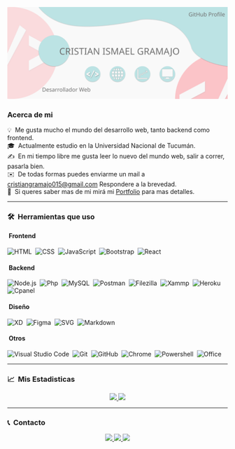![Cristian Gramajo - Portada Github](https://raw.githubusercontent.com/Cristian021195/cristian021195/272af6664579f13ca476109992bcb7dc733a9aab/portada-github.svg)

### Acerca de mi

💡 &nbsp;Me gusta mucho el mundo del desarrollo web, tanto backend como frontend.\
🎓 &nbsp;Actualmente estudio en la Universidad Nacional de Tucumán.\
✍️ &nbsp;En mi tiempo libre me gusta leer lo nuevo del mundo web, salir a correr, pasarla bien.\
✉️ &nbsp;De todas formas puedes enviarme un mail a cristiangramajo015@gmail.com Respondere a la brevedad.\
📄 &nbsp;Si queres saber mas de mi mirá mi [Portfolio](https://cristian021195.github.io/portfolio/) para mas detalles.

<hr>

### 🛠 &nbsp;Herramientas que uso
#### &nbsp;Frontend
![HTML](https://img.shields.io/badge/-HTML-05122A?style=flat&logo=HTML5)&nbsp;
![CSS](https://img.shields.io/badge/-CSS-05122A?style=flat&logo=CSS3&logoColor=1572B6)&nbsp;
![JavaScript](https://img.shields.io/badge/-JavaScript-05122A?style=flat&logo=javascript)&nbsp;
![Bootstrap](https://img.shields.io/badge/-Bootstrap-05122A?style=flat&logo=bootstrap&logoColor=563D7C)&nbsp;
![React](https://img.shields.io/badge/-React-05122A?style=flat&logo=react)&nbsp;

#### &nbsp;Backend
![Node.js](https://img.shields.io/badge/-Node.js-05122A?style=flat&logo=node.js)&nbsp;
![Php](https://img.shields.io/badge/-Php-05122A?style=flat&logo=php)&nbsp;
![MySQL](https://img.shields.io/badge/-MySQL-05122A?style=flat&logo=mysql)&nbsp;
![Postman](https://img.shields.io/badge/-Postman-05122A?style=flat&logo=postman)&nbsp;
![Filezilla](https://img.shields.io/badge/-Filezilla-05122A?style=flat&logo=filezilla)&nbsp;
![Xammp](https://img.shields.io/badge/-Xammp-05122A?style=flat&logo=xampp)&nbsp;
![Heroku](https://img.shields.io/badge/-Heroku-05122A?style=flat&logo=heroku)&nbsp;
![Cpanel](https://img.shields.io/badge/-Cpanel-05122A?style=flat&logo=cpanel)&nbsp;

#### &nbsp;Diseño
![XD](https://img.shields.io/badge/-AdobeXd-05122A?style=flat&logo=adobexd)&nbsp;
![Figma](https://img.shields.io/badge/-Figma-05122A?style=flat&logo=figma)&nbsp;
![SVG](https://img.shields.io/badge/-Svg-05122A?style=flat&logo=svg)&nbsp;
![Markdown](https://img.shields.io/badge/-Markdown-05122A?style=flat&logo=markdown)&nbsp;

#### &nbsp;Otros
![Visual Studio Code](https://img.shields.io/badge/-Visual%20Studio%20Code-05122A?style=flat&logo=visual-studio-code&logoColor=007ACC)&nbsp;
![Git](https://img.shields.io/badge/-Git-05122A?style=flat&logo=git)&nbsp;
![GitHub](https://img.shields.io/badge/-GitHub-05122A?style=flat&logo=github)&nbsp;
![Chrome](https://img.shields.io/badge/-Chrome-05122A?style=flat&logo=googlechrome)&nbsp;
![Powershell](https://img.shields.io/badge/-Powershell-05122A?style=flat&logo=powershell)&nbsp;
![Office](https://img.shields.io/badge/-Office-05122A?style=flat&logo=microsoftoffice)&nbsp;









<hr>

### 📈 &nbsp;Mis Estadisticas

<p align="center">
<a href="https://github.com/cristian021195">
  <img height="180em" src="https://github-readme-stats-eight-theta.vercel.app/api?username=cristian021195&show_icons=true&theme=algolia&include_all_commits=true&count_private=true"/>
  <img height="180em" src="https://github-readme-stats-eight-theta.vercel.app/api/top-langs/?username=cristian021195&layout=compact&langs_count=8&theme=algolia"/>
</a>
</p>

<hr>

### 📞 &nbsp;Contacto

<p align="center">
<a href="https://www.linkedin.com/in/cristian-ismael-gramajo-760534165/" target="_blank" rel="noopener">
<img src="https://img.shields.io/badge/-LinkedIn-0077B5?style=flat&logo=Linkedin&logoColor=white"/>
</a>

<a href="mailto:cristiangramajo015@gmail.com">
<img src="https://img.shields.io/badge/-Gmail-D14836?style=flat&logo=Gmail&logoColor=white"/>
</a>
<a href="tg://user&ZeroWidthSpace;?id=1484269280" target="_blank" rel="noopener">
<img src="https://img.shields.io/badge/Telegram-AFDAE7?style=flat&logo=Telegram&logoColor=white"/>
</a>

</p>